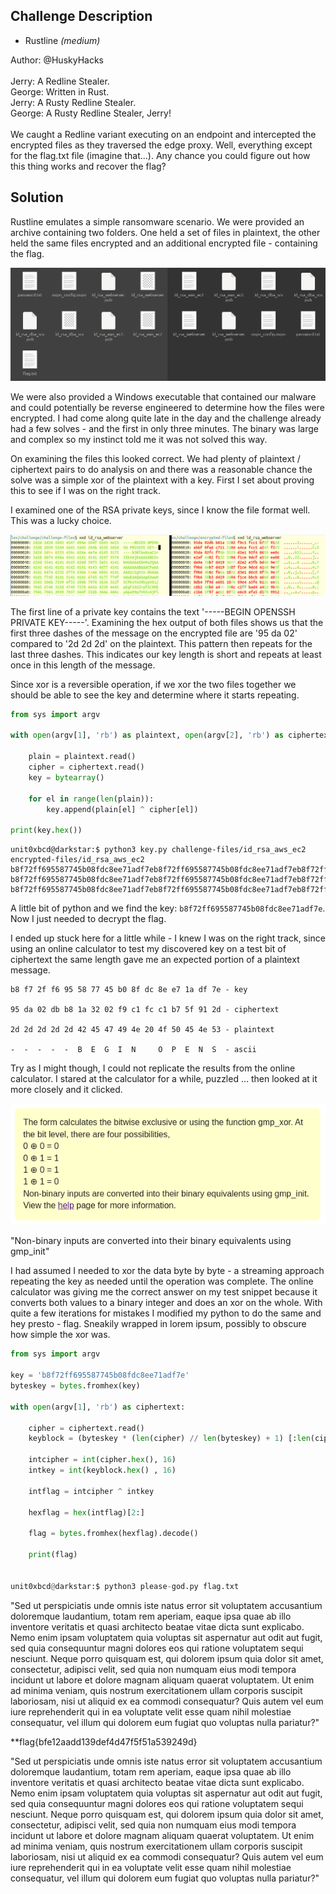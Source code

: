 
## Challenge Description

* Rustline <em>(medium)</em>

Author: @HuskyHacks<br><br>Jerry: A Redline Stealer. <br> George: Written in Rust. <br> Jerry: A Rusty Redline Stealer. <br> George: A Rusty Redline Stealer, Jerry! <br><br> We caught a Redline variant executing on an endpoint and intercepted the encrypted files as they traversed the edge proxy. Well, everything except for the flag.txt file (imagine that...). Any chance you could figure out how this thing works and recover the flag?<br>

## Solution

Rustline emulates a simple ransomware scenario. We were provided an archive containing two folders. One held a set of files in plaintext, the other held the same files encrypted and an additional encrypted file - containing the flag.

![screenshot](rustline00.png)

We were also provided a Windows executable that contained our malware and could potentially be reverse engineered to determine how the files were encrypted. I had come along quite late in the day and the challenge already had a few solves - and the first in only three minutes. The binary was large and complex so my instinct told me it was not solved this way.

On examining the files this looked correct. We had plenty of plaintext / ciphertext pairs to do analysis on and there was a reasonable chance the solve was a simple xor of the plaintext with a key. First I set about proving this to see if I was on the right track.

I examined one of the RSA private keys, since I know the file format well. This was a lucky choice.

![screenshot](rustline01.png)

The first line of a private key contains the text '-----BEGIN OPENSSH PRIVATE KEY-----'. Examining the hex output of both files shows us that the first three dashes of the message on the encrypted file are '95 da 02' compared to '2d 2d 2d' on the plaintext. This pattern then repeats for the last three dashes. This indicates our key length is short and repeats at least once in this length of the message.

Since xor is a reversible operation, if we xor the two files together we should be able to see the key and determine where it starts repeating.

```python
from sys import argv

with open(argv[1], 'rb') as plaintext, open(argv[2], 'rb') as ciphertext:

	plain = plaintext.read()
	cipher = ciphertext.read()
	key = bytearray()

	for el in range(len(plain)):
		key.append(plain[el] ^ cipher[el])

print(key.hex())
```

```
unit0xbcd@darkstar:$ python3 key.py challenge-files/id_rsa_aws_ec2 encrypted-files/id_rsa_aws_ec2
b8f72ff695587745b08fdc8ee71adf7eb8f72ff695587745b08fdc8ee71adf7eb8f72ff695587745b08fdc8ee71adf7e
b8f72ff695587745b08fdc8ee71adf7eb8f72ff695587745b08fdc8ee71adf7eb8f72ff695587745b08fdc8ee71adf7e
b8f72ff695587745b08fdc8ee71adf7eb8f72ff695587745b08fdc8ee71adf7eb8f72ff695587745b08fdc8ee71adf7e
```

A little bit of python and we find the key: `b8f72ff695587745b08fdc8ee71adf7e`. Now I just needed to decrypt the flag.

I ended up stuck here for a little while - I knew I was on the right track, since using an online calculator to test my discovered key on a test bit of ciphertext the same length gave me an expected portion of a plaintext message.

```
b8 f7 2f f6 95 58 77 45 b0 8f dc 8e e7 1a df 7e - key

95 da 02 db b8 1a 32 02 f9 c1 fc c1 b7 5f 91 2d - ciphertext

2d 2d 2d 2d 2d 42 45 47 49 4e 20 4f 50 45 4e 53 - plaintext

-  -  -  -  -  B  E  G  I  N     O  P  E  N  S  - ascii 
```

Try as I might though, I could not replicate the results from the online calculator. I stared at the calculator for a while, puzzled ... then looked at it more closely and it clicked.

![screenshot](rustline02.png)

"Non-binary inputs are converted into their binary equivalents using gmp_init"

I had assumed I needed to xor the data byte by byte - a streaming approach repeating the key as needed until the operation was complete. The online calculator was giving me the correct answer on my test snippet because it converts both values to a binary integer and does an xor on the whole. With quite a few iterations for mistakes I modified my python to do the same and hey presto - flag. Sneakily wrapped in lorem ipsum, possibly to obscure how simple the xor was.

```python
from sys import argv

key = 'b8f72ff695587745b08fdc8ee71adf7e'
byteskey = bytes.fromhex(key)

with open(argv[1], 'rb') as ciphertext:

	cipher = ciphertext.read()
	keyblock = (byteskey * (len(cipher) // len(byteskey) + 1) [:len(cipher)]

	intcipher = int(cipher.hex(), 16)
	intkey = int(keyblock.hex() , 16)

	intflag = intcipher ^ intkey

	hexflag = hex(intflag)[2:]

	flag = bytes.fromhex(hexflag).decode()

	print(flag)


unit0xbcd@darkstar:$ python3 please-god.py flag.txt

```

"Sed ut perspiciatis unde omnis iste natus error sit voluptatem accusantium doloremque laudantium, totam rem aperiam, eaque ipsa quae ab illo inventore veritatis et quasi architecto beatae vitae dicta sunt explicabo. Nemo enim ipsam voluptatem quia voluptas sit aspernatur aut odit aut fugit, sed quia consequuntur magni dolores eos qui ratione voluptatem sequi nesciunt. Neque porro quisquam est, qui dolorem ipsum quia dolor sit amet, consectetur, adipisci velit, sed quia non numquam eius modi tempora incidunt ut labore et dolore magnam aliquam quaerat voluptatem. Ut enim ad minima veniam, quis nostrum exercitationem ullam corporis suscipit laboriosam, nisi ut aliquid ex ea commodi consequatur? Quis autem vel eum iure reprehenderit qui in ea voluptate velit esse quam nihil molestiae consequatur, vel illum qui dolorem eum fugiat quo voluptas nulla pariatur?"

**flag{bfe12aadd139def4d47f5f51a539249d}

"Sed ut perspiciatis unde omnis iste natus error sit voluptatem accusantium doloremque laudantium, totam rem aperiam, eaque ipsa quae ab illo inventore veritatis et quasi architecto beatae vitae dicta sunt explicabo. Nemo enim ipsam voluptatem quia voluptas sit aspernatur aut odit aut fugit, sed quia consequuntur magni dolores eos qui ratione voluptatem sequi nesciunt. Neque porro quisquam est, qui dolorem ipsum quia dolor sit amet, consectetur, adipisci velit, sed quia non numquam eius modi tempora incidunt ut labore et dolore magnam aliquam quaerat voluptatem. Ut enim ad minima veniam, quis nostrum exercitationem ullam corporis suscipit laboriosam, nisi ut aliquid ex ea commodi consequatur? Quis autem vel eum iure reprehenderit qui in ea voluptate velit esse quam nihil molestiae consequatur, vel illum qui dolorem eum fugiat quo voluptas nulla pariatur?"





